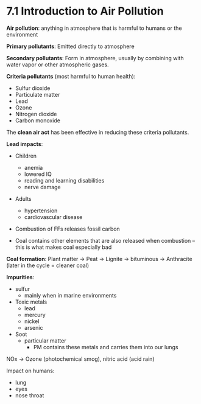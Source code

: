 # 7.1 Introduction to Air Pollution
**Air pollution**: anything in atmosphere that is harmful to humans or the environment

**Primary pollutants**: Emitted directly to atmosphere

**Secondary pollutants**: Form in atmosphere, usually by combining with water vapor or other atmospheric gases.

**Criteria pollutants** (most harmful to human health):
- Sulfur dioxide
- Particulate matter
- Lead
- Ozone
- Nitrogen dioxide
- Carbon monoxide

The **clean air act** has been effective in reducing these criteria pollutants.

**Lead impacts**:
- Children
	- anemia
	- lowered IQ
	- reading and learning disabilities
	- nerve damage
- Adults
	- hypertension
	- cardiovascular disease

- Combustion of FFs releases fossil carbon
- Coal contains other elements that are also released when combustion – this is what makes coal especially bad

**Coal formation**: Plant matter -> Peat -> Lignite -> bituminous -> Anthracite (later in the cycle = cleaner coal)

**Impurities**:
- sulfur
	- mainly when in marine environments
- Toxic metals
	- lead 
	- mercury
	- nickel
	- arsenic
- Soot
	- particular matter
		- PM contains these metals and carries them into our lungs

NOx -> Ozone (photochemical smog), nitric acid (acid rain)

Impact on humans:
- lung 
- eyes
- nose throat